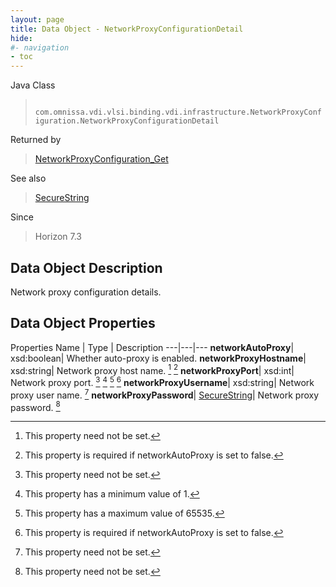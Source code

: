 ```yaml
---
layout: page
title: Data Object - NetworkProxyConfigurationDetail
hide:
#- navigation
- toc
---
```






Java Class
> ` com.omnissa.vdi.vlsi.binding.vdi.infrastructure.NetworkProxyConfiguration.NetworkProxyConfigurationDetail`

Returned by
> [NetworkProxyConfiguration_Get](vdi.infrastructure.NetworkProxyConfiguration.md#get)

See also
> [SecureString](vdi.util.SecureString.md)

Since
> Horizon 7.3


## Data Object Description

Network proxy configuration details.

## Data Object Properties
Properties
Name |  Type |  Description
---|---|---
**networkAutoProxy**|  xsd:boolean|  Whether auto-proxy is enabled.
**networkProxyHostname**|  xsd:string|  Network proxy host name. [^1] [^293]
**networkProxyPort**|  xsd:int|  Network proxy port. [^1] [^8] [^189] [^293]
**networkProxyUsername**|  xsd:string|  Network proxy user name. [^1]
**networkProxyPassword**| [SecureString](vdi.util.SecureString.md)|  Network proxy password. [^1]


 


[^1]: This property need not be set.
[^8]: This property has a minimum value of 1.
[^189]: This property has a maximum value of 65535.
[^293]: This property is required if networkAutoProxy is set to false.